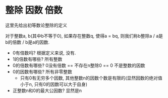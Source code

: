 # 整除 因数 倍数

这里先给出初等数论整除的定义

对于整数a, b(其中b不等于0), 如果存在整数q, 使得a = bq, 则我们称b整除a / a是b的倍数 / b是a的因数.

- 0有倍数吗? 根据定义来说, 没有.
- 1的倍数有哪些? 所有整数
- 0的倍数有哪些? 0没有倍数 == 不存在n整除0 == 0 不是整数的因数
- 0的因数有哪些? 所有非零整数
  - 只有0有无穷多个因数, 其他整数n的因数个数是有限的(显然因数的绝对值小于n, 只有0的因数可以大于自身)
- 正整数n和0的最大公因数? 显然是n

